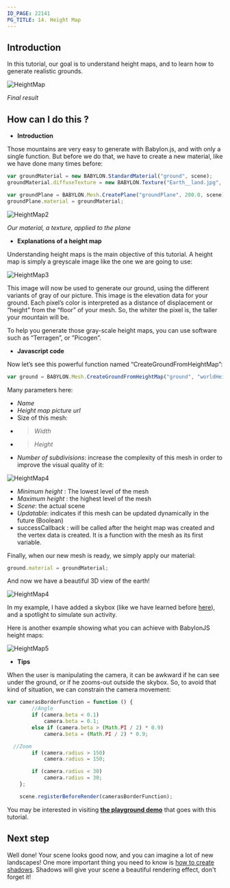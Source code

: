 ```yaml
---
ID_PAGE: 22141
PG_TITLE: 14. Height Map
---
```

## Introduction

In this tutorial, our goal is to understand height maps, and to learn how to generate realistic grounds.

![HeightMap](http://www.babylonjs.com/tutorials/14%20-%20Height%20map/14.png)

_Final result_

## How can I do this ?

* **Introduction**

Those mountains are very easy to generate with Babylon.js, and with only a single function. But before we do that, we have to create a new material, like we have done many times before:

```javascript
var groundMaterial = new BABYLON.StandardMaterial("ground", scene);
groundMaterial.diffuseTexture = new BABYLON.Texture("Earth__land.jpg", scene);

var groundPlane = BABYLON.Mesh.CreatePlane("groundPlane", 200.0, scene);
groundPlane.material = groundMaterial;
```

![HeightMap2](http://www.babylonjs.com/tutorials/14%20-%20Height%20map/14-1.png)

_Our material, a texture, applied to the plane_

* **Explanations of a height map**

Understanding height maps is the main objective of this tutorial. A height map is simply a greyscale image like the one we are going to use:

![HeightMap3](http://www.babylonjs.com/tutorials/14%20-%20Height%20map/worldHeightMap.jpg)

This image will now be used to generate our ground, using the different variants of gray of our picture. This image is the elevation data for your ground. Each pixel’s color is interpreted as a distance of displacement or “height” from the “floor” of your mesh. So, the whiter the pixel is, the taller your mountain will be.

To help you generate those gray-scale height maps, you can use software such as “Terragen”, or ”Picogen”. 

* **Javascript code**

Now let’s see this powerful function named “CreateGroundFromHeightMap”:
```javascript
var ground = BABYLON.Mesh.CreateGroundFromHeightMap("ground", "worldHeightMap.jpg", 200, 200, 250, 0, 10, scene, false, successCallback);
```

Many parameters here:
* _Name_
* _Height map picture url_
* Size of this mesh: 
* > _Width_
* > _Height_
* _Number of subdivisions_: increase the complexity of this mesh in order to improve the visual quality of it:

![HeightMap4](http://www.babylonjs.com/tutorials/14%20-%20Height%20map/14-2.png)

* _Minimum height_ : The lowest level of the mesh
* _Maximum height_ : the highest level of the mesh
* _Scene_: the actual scene
* _Updatable_: indicates if this mesh can be updated dynamically in the future (Boolean)
* successCallback : will be called after the height map was created and the vertex data is created. It is a function with the mesh as its first variable.

Finally, when our new mesh is ready, we simply apply our material:
```javascript
ground.material = groundMaterial;
```

And now we have a beautiful 3D view of the earth!

![HeightMap4](http://www.babylonjs.com/tutorials/14%20-%20Height%20map/14-3.png)

In my example, I have added a skybox (like we have learned before [here](http://doc.babylonjs.com/tutorials/13._Environment)), and a spotlight to simulate sun activity.

Here is another example showing what you can achieve with BabylonJS height maps:

![HeightMap5](http://www.babylonjs.com/tutorials/14%20-%20Height%20map/14-4.png)

* **Tips**

When the user is manipulating the camera, it can be awkward if he can see under the ground, or if he zooms-out outside the skybox. So, to avoid that kind of situation, we can constrain the camera movement:

```javascript
var camerasBorderFunction = function () {
        //Angle
        if (camera.beta < 0.1)
            camera.beta = 0.1;
        else if (camera.beta > (Math.PI / 2) * 0.9)
            camera.beta = (Math.PI / 2) * 0.9;

  //Zoom
        if (camera.radius > 150)
            camera.radius = 150;

        if (camera.radius < 30)
            camera.radius = 30;
    };

    scene.registerBeforeRender(camerasBorderFunction);
```

You may be interested in visiting [**the playground demo**](http://babylonjs-playground.azurewebsites.net/?14) that goes with this tutorial.

## Next step
Well done! Your scene looks good now, and you can imagine a lot of new landscapes! One more important thing you need to know is [how to create shadows](http://doc.babylonjs.com/page.php?p=22151). Shadows will give your scene a beautiful rendering effect, don't forget it!